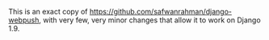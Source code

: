 This is an exact copy of https://github.com/safwanrahman/django-webpush, with 
very few, very minor changes that allow it to work on Django 1.9.